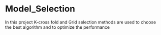 # Model_Selection
In this project K-cross fold and Grid selection methods are used to choose the best algorithm and to optimize the performance 
